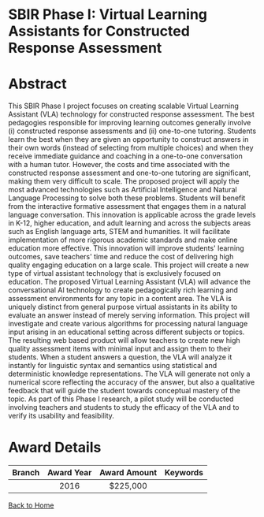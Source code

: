 
SBIR Phase I: Virtual Learning Assistants for Constructed Response Assessment
=============================================================================

# Abstract


This SBIR Phase I project focuses on creating scalable Virtual Learning Assistant (VLA) technology for constructed response assessment. The best pedagogies responsible for improving learning outcomes generally involve (i) constructed response assessments and (ii) one-to-one tutoring. Students learn the best when they are given an opportunity to construct answers in their own words (instead of selecting from multiple choices) and when they receive immediate guidance and coaching in a one-to-one conversation with a human tutor. However, the costs and time associated with the constructed response assessment and one-to-one tutoring are significant, making them very difficult to scale. The proposed project will apply the most advanced technologies such as Artificial Intelligence and Natural Language Processing to solve both these problems. Students will benefit from the interactive formative assessment that engages them in a natural language conversation. This innovation is applicable across the grade levels in K-12, higher education, and adult learning and across the subjects areas such as English language arts, STEM and humanities. It will facilitate implementation of more rigorous academic standards and make online education more effective. This innovation will improve students' learning outcomes, save teachers' time and reduce the cost of delivering high quality engaging education on a large scale. This project will create a new type of virtual assistant technology that is exclusively focused on education. The proposed Virtual Learning Assistant (VLA) will advance the conversational AI technology to create pedagogically rich learning and assessment environments for any topic in a content area. The VLA is uniquely distinct from general purpose virtual assistants in its ability to evaluate an answer instead of merely serving information. This project will investigate and create various algorithms for processing natural language input arising in an educational setting across different subjects or topics. The resulting web based product will allow teachers to create new high quality assessment items with minimal input and assign them to their students. When a student answers a question, the VLA will analyze it instantly for linguistic syntax and semantics using statistical and deterministic knowledge representations. The VLA will generate not only a numerical score reflecting the accuracy of the answer, but also a qualitative feedback that will guide the student towards conceptual mastery of the topic. As part of this Phase I research, a pilot study will be conducted involving teachers and students to study the efficacy of the VLA and to verify its usability and feasibility.  

# Award Details

|Branch|Award Year|Award Amount|Keywords|
| :---: | :---: | :---: | :---: |
||2016|$225,000||
  
  


[Back to Home](https://github.com/chrischow/dod_sbir_awards/Reports/JT/#248)